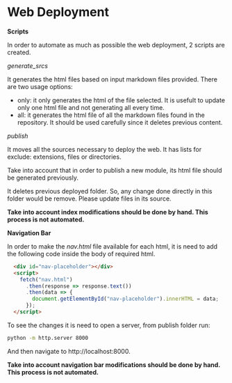 # Web Deployment

**Scripts**

In order to automate as much as possible the web deployment, 2 scripts are created. 

*generate_srcs*

It generates the html files based on input markdown files provided. There are two usage options:
* only: it only generates the html of the file selected. It is usefult to update only one html file and not generating all every time. 
* all: it generates the html file of all the markdown files found in the repository. It should be used carefully since it deletes previous content. 

*publish*

It moves all the sources necessary to deploy the web. It has lists for exclude: extensions, files or directories. 

Take into account that in order to publish a new module, its html file should be generated previously. 

It deletes previous deployed folder. So, any change done directly in this folder would be remove. Please update files in its source. 

**Take into account index modifications should be done by hand. This process is not automated.**

**Navigation Bar**

In order to make the *nav.html* file available for each html, it is need to add the following code inside the body of required html. 

```html
  <div id="nav-placeholder"></div>
  <script>
    fetch("nav.html")
      .then(response => response.text())
      .then(data => {
        document.getElementById("nav-placeholder").innerHTML = data;
      });
  </script>
```

To see the changes it is need to open a server, from publish folder run:

```bash
python -m http.server 8000
```

And then navigate to http://localhost:8000.

**Take into account navigation bar modifications should be done by hand. This process is not automated.**